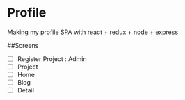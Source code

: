 # Profile

Making my profile SPA with react + redux + node + express

##Screens

- [ ] Register Project : Admin
- [ ] Project
- [ ] Home
- [ ] Blog
- [ ] Detail
